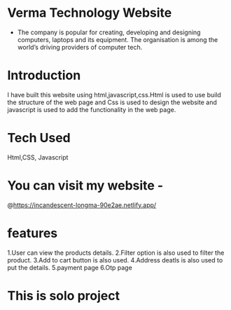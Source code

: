 # Verma Technology Website
- The  company is popular for creating, developing and designing computers, laptops and its equipment. The organisation is among the world’s driving providers of computer tech.

# Introduction
I have built this website using html,javascript,css.Html is used to use build the structure of the web page and Css is used to design the website and javascript is used to add the functionality in the web page.

# Tech Used
Html,CSS, Javascript

# You can visit my website -
@https://incandescent-longma-90e2ae.netlify.app/



# features
1.User can view the products details.
2.Filter option is also used to filter the product.
3.Add to cart button is also used.
4.Address deatls is also used to put the details.
5.payment page
6.Otp page

# This is solo project



